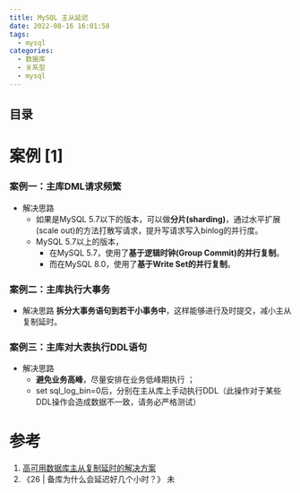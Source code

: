 ```yaml
---
title: MySQL 主从延迟
date: 2022-08-16 16:01:58
tags:
  - mysql
categories:
  - 数据库  
  - 关系型
  - mysql
---
```


<p></p>
<!-- more -->

## 目录
<!-- toc -->

# 案例 [1]
### 案例一：主库DML请求频繁
+ 解决思路
  - 如果是MySQL 5.7以下的版本，可以做**分片(sharding)**，通过水平扩展(scale out)的方法打散写请求，提升写请求写入binlog的并行度。
  - MySQL 5.7以上的版本，
    - 在MySQL 5.7，使用了**基于逻辑时钟(Group Commit)的并行复制**。
    - 而在MySQL 8.0，使用了**基于Write Set的并行复制**。

### 案例二：主库执行大事务
+ 解决思路
  **拆分大事务语句到若干小事务中**，这样能够进行及时提交，减小主从复制延时。
  
### 案例三：主库对大表执行DDL语句
+ 解决思路
  - **避免业务高峰**，尽量安排在业务低峰期执行 ；
  - set sql_log_bin=0后，分别在主从库上手动执行DDL（此操作对于某些DDL操作会造成数据不一致，请务必严格测试）
  
# 参考
1. [高可用数据库主从复制延时的解决方案](https://blog.csdn.net/mingongge/article/details/90310672)
2. 《26 | 备库为什么会延迟好几个小时？》 未